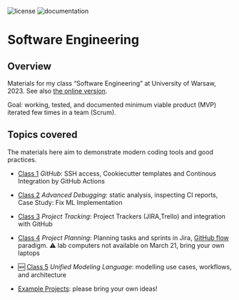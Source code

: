 ![license](https://img.shields.io/pypi/l/fpvgcc.svg?color=blue)
![documentation](https://github.com/maciejskorski/software_engineering/actions/workflows/documentation.yaml/badge.svg)

# Software Engineering

## Overview

Materials for my class “Software Engineering” at University of Warsaw, 2023. See also [the online version](https://maciejskorski.github.io/software_engineering).

Goal: working, tested, and documented minimum viable product (MVP) iterated few times in a team (Scrum).

## Topics covered
The materials here aim to demonstrate modern coding tools and good practices.

* [Class 1](docs/modern_dev_environ.md) *GitHub*: SSH access, Cookiecutter templates and Continous Integration by GitHub Actions
* [Class 2](docs/advanced_debugging.md) *Advanced Debugging*: static analysis, inspecting CI reports, Case Study: Fix ML Implementation
* [Class 3](docs/project_tracking.md) *Project Tracking*: Project Trackers (JIRA,Trello) and integration with GitHub
* [Class 4](https://maciejskorski.github.io/software_engineering/project_management.html) *Project Planning*: Planning tasks and sprints in Jira, [GitHub flow](https://docs.github.com/en/get-started/quickstart/github-flow) paradigm.
:warning: lab computers not available on March 21, bring your own laptops
* :new: [Class 5](https://maciejskorski.github.io/software_engineering/uml_modelling.html) *Unified Modeling Language*: modelling use cases, workflows, and architecture

* [Example Projects](docs/project_ideas.md): please bring your own ideas!
